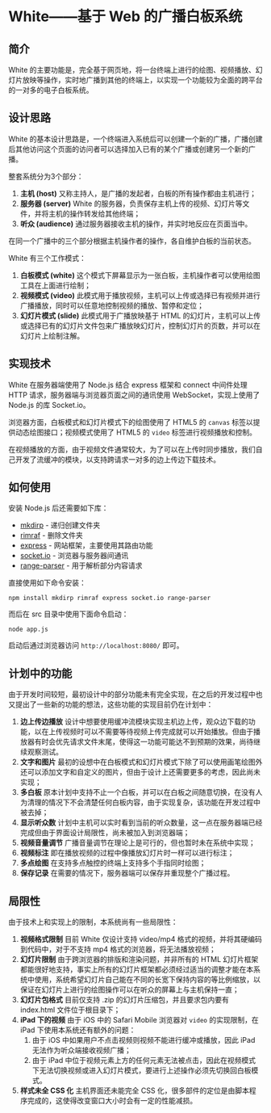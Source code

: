 # White——基于 Web 的广播白板系统

## 简介

White 的主要功能是，完全基于网页地，将一台终端上进行的绘图、视频播放、幻灯片放映等操作，实时地广播到其他的终端上，以实现一个功能较为全面的跨平台的一对多的电子白板系统。

## 设计思路

White 的基本设计思路是，一个终端进入系统后可以创建一个新的广播，广播创建后其他访问这个页面的访问者可以选择加入已有的某个广播或创建另一个新的广播。

整套系统分为3个部分：

1. **主机 (host)** 又称主持人，是广播的发起者，白板的所有操作都由主机进行；
2. **服务器 (server)** White 的服务器，负责保存主机上传的视频、幻灯片等文件，并将主机的操作转发给其他终端；
3. **听众 (audience)** 通过服务器接收主机的操作，并实时地反应在页面当中。

在同一个广播中的三个部分根据主机操作者的操作，各自维护白板的当前状态。

White 有三个工作模式：

1. **白板模式 (white)** 这个模式下屏幕显示为一张白板，主机操作者可以使用绘图工具在上面进行绘制；
2. **视频模式 (video)** 此模式用于播放视频，主机可以上传或选择已有视频并进行广播播放，同时可以任意地控制视频的播放、暂停和定位；
3. **幻灯片模式 (slide)** 此模式用于广播放映基于 HTML 的幻灯片，主机可以上传或选择已有的幻灯片文件包来广播放映幻灯片，控制幻灯片的页数，并可以在幻灯片上绘制注解。

## 实现技术

White 在服务器端使用了 Node.js 结合 express 框架和 connect 中间件处理 HTTP 请求，服务器端与浏览器页面之间的通讯使用 WebSocket，实现上使用了 Node.js 的库 Socket.io。

浏览器方面，白板模式和幻灯片模式下的绘图使用了 HTML5 的 `canvas` 标签以提供动态绘图接口；视频模式使用了 HTML5 的 `video` 标签进行视频播放和控制。

在视频播放的方面，由于视频文件通常较大，为了可以在上传时同步播放，我们自己开发了流缓冲的模块，以支持跨请求一对多的边上传边下载技术。

## 如何使用

安装 Node.js 后还需要如下库：

* [mkdirp](https://npmjs.org/package/mkdirp) - 递归创建文件夹
* [rimraf](https://npmjs.org/package/rimraf) - 删除文件夹
* [express](https://npmjs.org/package/express) - 网站框架，主要使用其路由功能
* [socket.io](https://npmjs.org/package/socket.io) - 浏览器与服务器间通讯
* [range-parser](https://npmjs.org/package/range-parser) - 用于解析部分内容请求

直接使用如下命令安装：

	npm install mkdirp rimraf express socket.io range-parser
	
而后在 src 目录中使用下面命令启动：

	node app.js

启动后通过浏览器访问 `http://localhost:8080/` 即可。

## 计划中的功能

由于开发时间较短，最初设计中的部分功能未有完全实现，在之后的开发过程中也又提出了一些新的功能的想法，这些功能的实现目前仍在计划中：

1. **边上传边播放** 设计中想要使用缓冲流模块实现主机边上传，观众边下载的功能，以在上传视频时可以不需要等待视频上传完成就可以开始播放。但由于播放器有时会优先请求文件末尾，使得这一功能可能达不到预期的效果，尚待继续观察测试。
2. **文字和图片** 最初的设想中在白板模式和幻灯片模式下除了可以使用画笔绘图外还可以添加文字和自定义的图片，但由于设计上还需要更多的考虑，因此尚未实现；
3. **多白板** 原本计划中支持不止一个白板，并可以在白板之间随意切换，在没有人为清理的情况下不会清楚任何白板内容，由于实现复杂，该功能在开发过程中被去掉；
4. **显示听众数** 计划中主机可以实时看到当前的听众数量，这一点在服务器端已经完成但由于界面设计局限性，尚未被加入到浏览器端；
5. **视频音量调节** 广播音量调节在理论上是可行的，但也暂时未在系统中实现；
6. **视频标注** 即在播放视频的过程中像播放幻灯片时一样可以进行标注；
7. **多点绘图** 在支持多点触控的终端上支持多个手指同时绘图；
8. **保存记录** 在需要的情况下，服务器端可以保存并重现整个广播过程。

## 局限性

由于技术上和实现上的限制，本系统尚有一些局限性：

1. **视频格式限制** 目前 White 仅设计支持 video/mp4 格式的视频，并将其硬编码到代码中，对于不支持 mp4 格式的浏览器，将无法播放视频；
2. **幻灯片限制** 由于跨浏览器的排版和渲染问题，并非所有的 HTML 幻灯片框架都能很好地支持，事实上所有的幻灯片框架都必须经过适当的调整才能在本系统中使用，系统希望幻灯片自己能在不同的长宽下保持内容的等比例缩放，以保证在幻灯片上进行的绘图操作可以在听众的屏幕上与主机保持一直；
3. **幻灯片包格式** 目前仅支持 .zip 的幻灯片压缩包，并且要求包内要有 index.html 文件位于根目录下；
4. **iPad 下的视频** 由于 iOS 中的 Safari Mobile 浏览器对 `video` 的实现限制，在 iPad 下使用本系统还有额外的问题：
	1. 由于 iOS 中如果用户不点击视频则视频不能进行缓冲或播放，因此 iPad 无法作为听众端接收视频广播；
	2. 由于 iPad 中位于视频元素上方的任何元素无法被点击，因此在视频模式下无法切换视频或进入幻灯片模式，要进行上述操作必须先切换回白板模式。
5. **样式未全 CSS 化** 主机界面还未能完全 CSS 化，很多部件的定位是由脚本程序完成的，这使得改变窗口大小时会有一定的性能减损。
